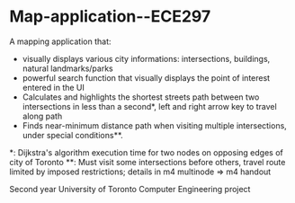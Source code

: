 # Map-application--ECE297

A mapping application that:
- visually displays various city informations: intersections, buildings, natural landmarks/parks
- powerful search function that visually displays the point of interest entered in the UI
- Calculates and highlights the shortest streets path between two intersections in less than a second*, left and right arrow key to travel along path
- Finds near-minimum distance path when visiting multiple intersections, under special conditions**.

*: Dijkstra's algorithm execution time for two nodes on opposing edges of city of Toronto
**: Must visit some intersections before others, travel route limited by imposed restrictions; details in m4 multinode => m4 handout

Second year University of Toronto Computer Engineering project
